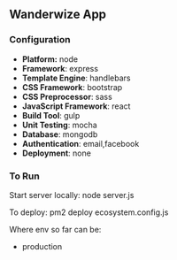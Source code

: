 ## Wanderwize App


### Configuration
- **Platform:** node
- **Framework**: express
- **Template Engine**: handlebars
- **CSS Framework**: bootstrap
- **CSS Preprocessor**: sass
- **JavaScript Framework**: react
- **Build Tool**: gulp
- **Unit Testing**: mocha
- **Database**: mongodb
- **Authentication**: email,facebook
- **Deployment**: none

### To Run
Start server locally: node server.js

To deploy: pm2 deploy ecosystem.config.js <env>

Where env so far can be:
- production


